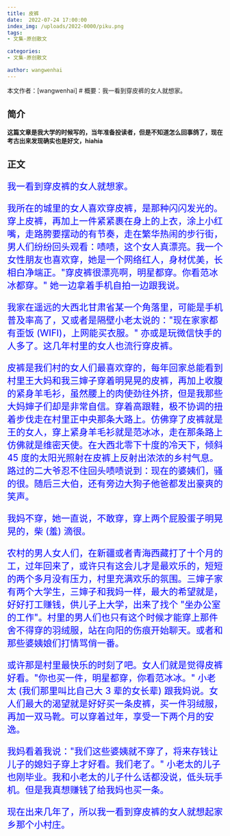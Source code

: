 ```yaml
---
title: 皮裤
date:  2022-07-24 17:00:00
index_img: /uploads/2022-0000/piku.png
tags:
- 文集-原创散文

categories:
- 文集-原创散文

author: wangwenhai
---
```

本文作者：[wangwenhai] # 概要：我一看到穿皮裤的女人就想家。

<!-- more -->

## 简介

**这篇文章是我大学的时候写的，当年准备投读者，但是不知道怎么回事鸽了，现在考古出来发现确实也是好文，hiahia**

## 正文

<div style="font-size:150%; color: blue;">

我一看到穿皮裤的女人就想家。

我所在的城里的女人喜欢穿皮裤，是那种闪闪发光的。穿上皮裤，再加上一件紧紧裹在身上的上衣，涂上小红嘴，走路胯要摆动的有节奏，走在繁华热闹的步行街，男人们纷纷回头观看：啧啧，这个女人真漂亮。我一个女性朋友也喜欢穿，她是一个网络红人，身材优美，长相白净端正。"穿皮裤很漂亮啊，明星都穿。你看范冰冰都穿。" 她一边拿着手机自拍一边跟我说。

我家在遥远的大西北甘肃省某一个角落里，可能是手机普及率高了，又或者是隔壁小老太说的："现在家家都有歪饭 (WIFI)，上网能买衣服。" 亦或是玩微信快手的人多了。这几年村里的女人也流行穿皮裤。

皮裤是我们村的女人们最喜欢穿的，每年回家总能看到村里王大妈和我三婶子穿着明晃晃的皮裤，再加上收腹的紧身羊毛衫，虽然腰上的肉使劲往外挤，但是我那些大妈婶子们却是非常自信。穿着高跟鞋，极不协调的扭着步伐走在村里正中央那条大路上。仿佛穿了皮裤就是王的女人，穿上紧身羊毛衫就是范冰冰，走在那条路上仿佛就是维密天使。在大西北零下十度的冷天下，倾斜 45 度的太阳光照射在皮裤上反射出浓浓的乡村气息。路过的二大爷忍不住回头啧啧说到：现在的婆姨们，骚的很。随后三大伯，还有旁边大狗子他爸都发出豪爽的笑声。

我妈不穿，她一直说，不敢穿，穿上两个屁股蛋子明晃晃的，柴 (羞) 滴很。

农村的男人女人们，在新疆或者青海西藏打了十个月的工，过年回来了，或许只有这会儿才是最欢乐的，短短的两个多月没有压力，村里充满欢乐的氛围。三婶子家有两个大学生，三婶子和我妈一样，最大的希望就是，好好打工赚钱，供儿子上大学，出来了找个 "坐办公室的工作"。村里的男人们也只有这个时候才能穿上那件舍不得穿的羽绒服，站在向阳的伤痕开始聊天。或者和那些婆姨娘们打情骂俏一番。

或许那是村里最快乐的时刻了吧。女人们就是觉得皮裤好看。"你也买一件，明星都穿，你看范冰冰。" 小老太 (我们那里叫比自己大 3 辈的女长辈) 跟我妈说。女人们最大的渴望就是好好买一条皮裤，买一件羽绒服，再加一双马靴。可以穿着过年，享受一下两个月的安逸。

我妈看着我说："我们这些婆姨就不穿了，将来存钱让儿子的媳妇子穿上才好看。我们老了。" 小老太的儿子也刚毕业。我和小老太的儿子什么话都没说，低头玩手机。但是我真想赚钱了给我妈也买一条。

现在出来几年了，所以我一看到穿皮裤的女人就想起家乡那个小村庄。

</div>
